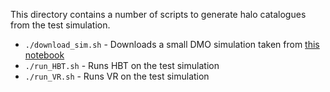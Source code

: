 This directory contains a number of scripts to generate halo catalogues from the test simulation.

- `./download_sim.sh` - Downloads a small DMO simulation taken from [this notebook](https://github.com/robjmcgibbon/SWIFTCON2024/)
- `./run_HBT.sh` - Runs HBT on the test simulation
- `./run_VR.sh` - Runs VR on the test simulation

